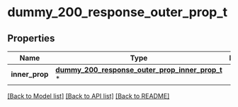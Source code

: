 # dummy_200_response_outer_prop_t

## Properties
Name | Type | Description | Notes
------------ | ------------- | ------------- | -------------
**inner_prop** | [**dummy_200_response_outer_prop_inner_prop_t**](dummy_200_response_outer_prop_inner_prop.md) \* |  | [optional] 

[[Back to Model list]](../README.md#documentation-for-models) [[Back to API list]](../README.md#documentation-for-api-endpoints) [[Back to README]](../README.md)


